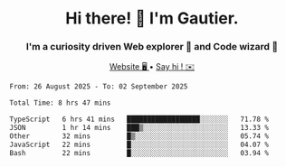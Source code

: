 <h1 align="center">Hi there! 👋 I'm Gautier.</h1>
<h3 align="center">I'm a curiosity driven Web explorer 🚀 and Code wizard 🧙</h3>

<p align="center">
  <a href="https://xisabla.github.io/">Website 🖥️ </a> •
  <a href="mailto:xisabla.dev@gmail.com">Say hi ! ✉️</a>
</p>

<!--START_SECTION:waka-->

```txt
From: 26 August 2025 - To: 02 September 2025

Total Time: 8 hrs 47 mins

TypeScript   6 hrs 41 mins   ██████████████████░░░░░░░   71.78 %
JSON         1 hr 14 mins    ███▒░░░░░░░░░░░░░░░░░░░░░   13.33 %
Other        32 mins         █▒░░░░░░░░░░░░░░░░░░░░░░░   05.74 %
JavaScript   22 mins         █░░░░░░░░░░░░░░░░░░░░░░░░   04.07 %
Bash         22 mins         █░░░░░░░░░░░░░░░░░░░░░░░░   03.94 %
```

<!--END_SECTION:waka-->
